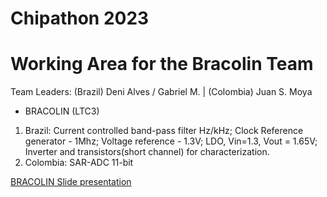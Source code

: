 # Chipathon 2023 
# Working Area for the Bracolin Team
Team Leaders: (Brazil) Deni Alves / Gabriel M. | (Colombia) Juan S. Moya

 - BRACOLIN (LTC3)
 1) Brazil:
	Current controlled band-pass filter Hz/kHz;
	Clock Reference generator - 1Mhz;
	Voltage reference  - 1.3V;
	LDO, Vin=1.3, Vout = 1.65V;
	Inverter and transistors(short channel) for characterization.
 2) Colombia:
	SAR-ADC 11-bit
    
[BRACOLIN Slide presentation](https://docs.google.com/presentation/d/1iIIuWxDULkuIupzypLsfGI96Au4B5P6BPbgq90l5cP4/edit?usp=sharing)
